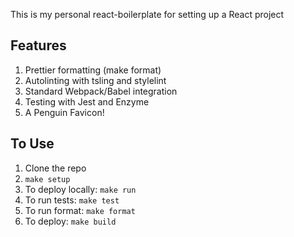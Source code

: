 This is my personal react-boilerplate for setting up a React project

## Features
1. Prettier formatting (make format)
2. Autolinting with tsling and stylelint
3. Standard Webpack/Babel integration
4. Testing with Jest and Enzyme
5. A Penguin Favicon!

## To Use
1. Clone the repo
2. `make setup`
3. To deploy locally: `make run`
4. To run tests: `make test`
5. To run format: `make format`
6. To deploy: `make build`
